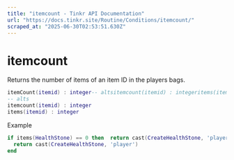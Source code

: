 ```yaml
---
title: "itemcount - Tinkr API Documentation"
url: "https://docs.tinkr.site/Routine/Conditions/itemcount/"
scraped_at: "2025-06-30T02:53:51.630Z"
---
```


# itemcount

Returns the number of items of an item ID in the players bags.

```lua
itemCount(itemid) : integer-- altsitemcount(itemid) : integeritems(itemid) : integeritemCount(itemid) : integer
-- alts
itemcount(itemid) : integer
items(itemid) : integer
```

Example

```lua
if items(HealthStone) == 0 then  return cast(CreateHealthStone, 'player')endif items(HealthStone) == 0 then
  return cast(CreateHealthStone, 'player')
end
```